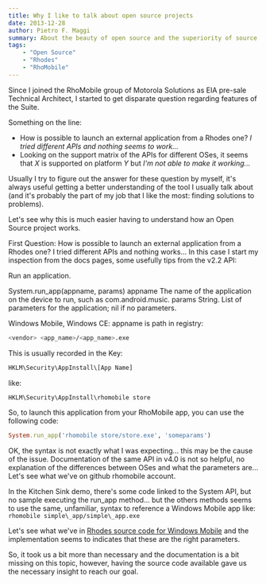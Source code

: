 ```yaml
---
title: Why I like to talk about open source projects
date: 2013-12-28
author: Pietro F. Maggi
summary: About the beauty of open source and the superiority of source code vs (bad) documentation.
tags:
    - "Open Source"
    - "Rhodes"
    - "RhoMobile"
---
```



Since I joined the RhoMobile group of Motorola Solutions as EIA pre-sale Technical Architect, I started to get disparate question regarding features of the Suite.

Something on the line:

-  How is possible to launch an external application from a Rhodes one? *I tried different APIs and nothing seems to work...*
-  Looking on the support matrix of the APIs for different OSes, it seems that *X* is supported on platform *Y* but *I'm not able to make it working...*

Usually I try to figure out the answer for these question by myself, it's always useful getting a better understanding of the tool I usually talk about (and it's probably the part of my job that I like the most: finding solutions to problems).

Let's see why this is much easier having to understand how an Open Source project works.

First Question: How is possible to launch an external application from a Rhodes one? I tried different APIs and nothing works...
In this case I start my inspection from the docs pages, some usefully tips from the v2.2 API:

Run an application.

System.run_app(appname, params)
appname	The name of the application on the device to run, such as com.android.music.
params	String. List of parameters for the application; nil if no parameters.

Windows Mobile, Windows CE: appname is path in registry:

```bash
<vendor> <app_name>/<app_name>.exe
```

This is usually recorded in the Key:

```bash
HKLM\Security\AppInstall\[App Name]
```

like:

```bash
HKLM\Security\AppInstall\rhomobile store
```

So, to launch this application from your RhoMobile app, you can use the following code:

```ruby
System.run_app('rhomobile store/store.exe', 'someparams')
```

OK, the syntax is not exactly what I was expecting... this may be the cause of the issue.
Documentation of the same API in v4.0 is not so helpful, no explanation of the differences between OSes and what the parameters are...
Let's see what we've on github rhomobile account.

In the Kitchen Sink demo, there's some code linked to the System API, but no sample executing the run\_app method... but the others methods seems to use the same, unfamiliar, syntax to reference a Windows Mobile app like: `rhomobile simple\_app/simple\_app.exe`

Let's see what we've in  [Rhodes source code for Windows Mobile](https://github.com/rhomobile/rhodes/blob/master/platform/wm/rhodes/rho/rubyext/SystemImpl.cpp) and the implementation seems to indicates that these are the right parameters.


So, it took us a bit more than necessary and the documentation is a bit missing on this topic, however, having the source code available gave us the necessary insight to reach our goal.
